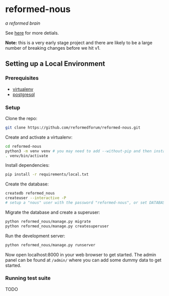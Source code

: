 # reformed-nous

*a reformed brain*

See [here](http://reformed.tech/2016/07/developing-a-common-brain-for-our-systems/) for more detials.

**Note:** this is a very early stage project and there are likely to be a large number of breaking changes before we hit v1.

## Setting up a Local Environment

### Prerequisites
- [virtualenv](https://virtualenv.pypa.io/en/latest/)
- [postgresql](http://www.postgresql.org/)

### Setup
Clone the repo:
```bash
git clone https://github.com/reformedforum/reformed-nous.git
```

Create and activate a virtualenv:

```bash
cd reformed-nous
python3 -m venv venv # you may need to add --without-pip and then install pip on some versions of Ubuntu
. venv/bin/activate
```
Install dependencies:

```bash
pip install -r requirements/local.txt
```
Create the database:

```bash
createdb reformed_nous
createuser --interactive -P
# setup a "nous" user with the password "reformed-nous", or set DATABASE_URL with your user, pass and db
```

Migrate the database and create a superuser:
```bash
python reformed_nous/manage.py migrate
python reformed_nous/manage.py createsuperuser
```

Run the development server:
```bash
python reformed_nous/manage.py runserver
```

Now open localhost:8000 in your web browser to get started.
The admin panel can be found at `/admin/` where you can add some dummy data to get started.

### Running test suite

TODO
